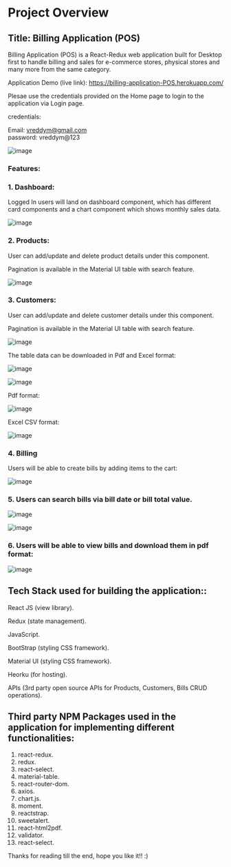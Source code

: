 # Project Overview

## Title: Billing Application (POS)

Billing Application (POS) is a React-Redux web application built for Desktop first to handle billing and sales for e-commerce stores, physical stores and many more from the same category.

Application Demo (live link): https://billing-application-POS.herokuapp.com/

Plesae use the credentials provided on the Home page to login to the application via Login page.

credentials:

Email: vreddym@gmail.com  
password: vreddym@123

![image](https://user-images.githubusercontent.com/84494799/121934778-5bc59b00-cd65-11eb-9195-34f5bf3976bc.png)


### Features:

### 1. Dashboard:

Logged In users will land on dashboard component, which has different card components and a chart component which shows monthly sales data.

![image](https://user-images.githubusercontent.com/84494799/122003409-ad573f80-cdd0-11eb-9b02-24fc99c463dd.png)


### 2. Products:

User can add/update and delete product details under this component.

Pagination is available in the Material UI table with search feature.

![image](https://user-images.githubusercontent.com/84494799/122004157-ac72dd80-cdd1-11eb-99bb-e1f6c775ce0e.png)


### 3. Customers:

User can add/update and delete customer details under this component.

Pagination is available in the Material UI table with search feature.

![image](https://user-images.githubusercontent.com/84494799/122004844-8ac62600-cdd2-11eb-8be5-7a72d855afcc.png)

The table data can be downloaded in Pdf and Excel format:

![image](https://user-images.githubusercontent.com/84494799/122004995-b9dc9780-cdd2-11eb-94f2-11a0e3f44c70.png)

![image](https://user-images.githubusercontent.com/84494799/122005269-0e801280-cdd3-11eb-8ad3-5776889810c5.png)


Pdf format:

![image](https://user-images.githubusercontent.com/84494799/122005065-cc56d100-cdd2-11eb-9c82-010265805259.png)

Excel CSV format:

![image](https://user-images.githubusercontent.com/84494799/122005408-38d1d000-cdd3-11eb-97d5-7aa0c93e7fc7.png)


### 4. Billing

Users will be able to create bills by adding items to the cart:

![image](https://user-images.githubusercontent.com/84494799/122006017-f0ff7880-cdd3-11eb-851b-0d96a4169dd4.png)


### 5. Users can search bills via bill date or bill total value.

![image](https://user-images.githubusercontent.com/84494799/122008852-1b9f0080-cdd7-11eb-9d2d-11ccc1673489.png)

![image](https://user-images.githubusercontent.com/84494799/122009240-80f2f180-cdd7-11eb-8a7f-42df452a847e.png)



### 6. Users will be able to view bills and download them in pdf format:

![image](https://user-images.githubusercontent.com/84494799/122009738-ffe82a00-cdd7-11eb-9165-4766f45d2e67.png)


## Tech Stack used for building the application::

React JS (view library).

Redux (state management).

JavaScript.

BootStrap (styling CSS framework).

Material UI (styling CSS framework).

Heorku (for hosting).

APIs (3rd party open source APIs for Products, Customers, Bills CRUD operations).

## Third party NPM Packages used in the application for implementing different functionalities:

1.	react-redux.
2.	redux.
3.	react-select.
4.	material-table.
5.	react-router-dom.
6.	axios.
7.	chart.js.
8.	moment.
9.	reactstrap.
10.	sweetalert.
11.	react-html2pdf.
12.	validator.
13.	react-select.

Thanks for reading till the end, hope you like it!!  :)


